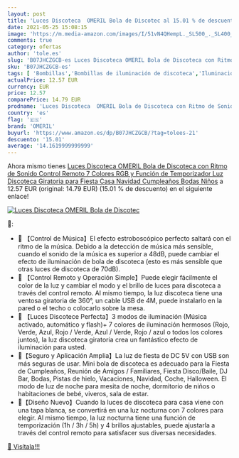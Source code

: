 ```yaml
---
layout: post
title: 'Luces Discoteca  OMERIL Bola de Discotec al 15.01 % de descuento'
date: 2021-05-25 15:08:15
image: 'https://m.media-amazon.com/images/I/51vN4QHempL._SL500_._SL400_.jpg'
comments: true
category: ofertas
author: 'tole.es'
slug: 'B07JHCZGCB-es Luces Discoteca OMERIL Bola de Discoteca con Ritmo de...'
sku: 'B07JHCZGCB-es'
tags: [ 'Bombillas','Bombillas de iluminación de discoteca','Iluminación','navidad','omeril', ]
actualPrice: 12.57 EUR
currency: EUR
price: 12.57
comparePrice: 14.79 EUR
prodname: 'Luces Discoteca  OMERIL Bola de Discoteca con Ritmo de Sonido  Control Remoto  7 Colores RGB y Función de Temporizador  Luz Discoteca Giratoria para Fiesta  Casa  Navidad  Cumpleaños  Bodas  Niños'
country: 'es'
flag: '🇪🇸'
brand: 'OMERIL'
buyurl: 'https://www.amazon.es/dp/B07JHCZGCB/?tag=tolees-21'
descuento: '15.01'
average: '14.1619999999999'
---
```


Ahora mismo tienes [Luces Discoteca  OMERIL Bola de Discoteca con Ritmo de Sonido  Control Remoto  7 Colores RGB y Función de Temporizador  Luz Discoteca Giratoria para Fiesta  Casa  Navidad  Cumpleaños  Bodas  Niños](https://www.amazon.es/dp/B07JHCZGCB/?tag=tolees-21) a 12.57 EUR (original: 14.79 EUR) (15.01 %  de descuento) en el siguiente enlace!

[![Luces Discoteca  OMERIL Bola de Discotec](https://m.media-amazon.com/images/I/51vN4QHempL._SL500_._SL400_.jpg)](https://www.amazon.es/dp/B07JHCZGCB/?tag=tolees-21)

🔎:

- 🎵 【Control de Música】El efecto estroboscópico perfecto saltará con el ritmo de la música. Debido a la detección de música más sensible, cuando el sonido de la música es superior a 48dB, puede cambiar el efecto de iluminación de bola de discoteca (esto es más sensible que otras luces de discoteca de 70dB).
- 🎵 【Control Remoto y Operación Simple】Puede elegir fácilmente el color de la luz y cambiar el modo y el brillo de luces para discoteca a través del control remoto. Al mismo tiempo, la luz discoteca tiene una ventosa giratoria de 360°, un cable USB de 4M, puede instalarlo en la pared o el techo o colocarlo sobre la mesa.
- 🎵 【Luces Discotece Perfecta】3 modos de iluminación (Música activado, automático y flash)+ 7 colores de iluminación hermosos (Rojo, Verde, Azul, Rojo / Verde, Azul / Verde, Rojo / azul o todos los colores juntos), la luz discoteca giratoria crea un fantástico efecto de iluminación para usted.
- 🎵【Seguro y Aplicación Amplia】La luz de fiesta de DC 5V con USB son más seguras de usar. Mini bola de discoteca es adecuado para la Fiesta de Cumpleaños, Reunión de Amigos / Familiares, Fiesta Disco/Baile, DJ Bar, Bodas, Pistas de hielo, Vacaciones, Navidad, Coche, Halloween. El modo de luz de noche para mesita de noche, dormitorio de niños o habitaciones de bebé, viveros, sala de estar.
- 🎵【Diseño Nuevo】Cuando la luces de discoteca para casa viene con una tapa blanca, se convertirá en una luz nocturna con 7 colores para elegir. Al mismo tiempo, la luz nocturna tiene una función de temporización (1h / 3h / 5h) y 4 brillos ajustables, puede ajustarla a través del control remoto para satisfacer sus diversas necesidades.

[🛒 Visítala!!!](https://www.amazon.es/dp/B07JHCZGCB/?tag=tolees-21)
